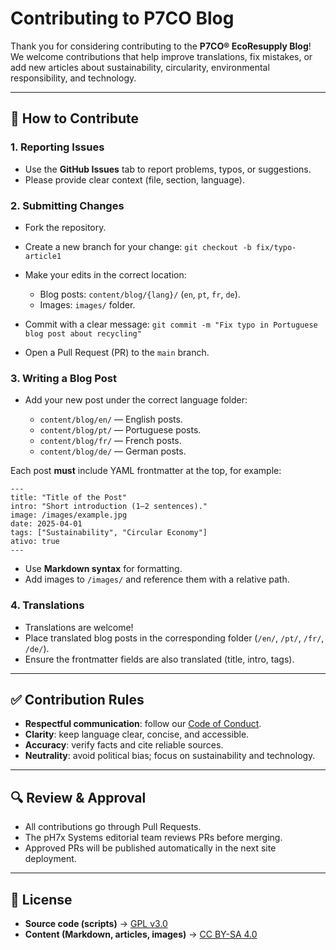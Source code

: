 # Contributing to P7CO Blog

Thank you for considering contributing to the **P7CO® EcoResupply Blog**!
We welcome contributions that help improve translations, fix mistakes, or add new articles about sustainability, circularity, environmental responsibility, and technology.

---

## 📝 How to Contribute

### 1. Reporting Issues

* Use the **GitHub Issues** tab to report problems, typos, or suggestions.
* Please provide clear context (file, section, language).

### 2. Submitting Changes

* Fork the repository.
* Create a new branch for your change:
  `git checkout -b fix/typo-article1`
* Make your edits in the correct location:

  * Blog posts: `content/blog/{lang}/` (`en`, `pt`, `fr`, `de`).
  * Images: `images/` folder.
* Commit with a clear message:
  `git commit -m "Fix typo in Portuguese blog post about recycling"`
* Open a Pull Request (PR) to the `main` branch.

### 3. Writing a Blog Post

* Add your new post under the correct language folder:

  * `content/blog/en/` — English posts.
  * `content/blog/pt/` — Portuguese posts.
  * `content/blog/fr/` — French posts.
  * `content/blog/de/` — German posts.

Each post **must** include YAML frontmatter at the top, for example:

```
---
title: "Title of the Post"
intro: "Short introduction (1–2 sentences)."
image: /images/example.jpg
date: 2025-04-01
tags: ["Sustainability", "Circular Economy"]
ativo: true
---
```

* Use **Markdown syntax** for formatting.
* Add images to `/images/` and reference them with a relative path.

### 4. Translations

* Translations are welcome!
* Place translated blog posts in the corresponding folder (`/en/`, `/pt/`, `/fr/`, `/de/`).
* Ensure the frontmatter fields are also translated (title, intro, tags).

---

## ✅ Contribution Rules

* **Respectful communication**: follow our [Code of Conduct](CODE_OF_CONDUCT.md).
* **Clarity**: keep language clear, concise, and accessible.
* **Accuracy**: verify facts and cite reliable sources.
* **Neutrality**: avoid political bias; focus on sustainability and technology.

---

## 🔍 Review & Approval

* All contributions go through Pull Requests.
* The pH7x Systems editorial team reviews PRs before merging.
* Approved PRs will be published automatically in the next site deployment.

---

## 📜 License

* **Source code (scripts)** → [GPL v3.0](LICENSE)
* **Content (Markdown, articles, images)** → [CC BY-SA 4.0](LICENSE-content.md)
